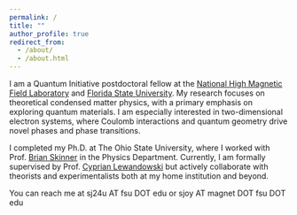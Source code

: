 ```yaml
---
permalink: /
title: ""
author_profile: true
redirect_from: 
  - /about/
  - /about.html
---
```


I am a Quantum Initiative postdoctoral fellow at the [National High Magnetic Field Laboratory](https://nationalmaglab.org) and [Florida State University](https://physics.fsu.edu). My research focuses on theoretical condensed matter physics, with a primary emphasis on exploring quantum materials. I am especially interested in two-dimensional electron systems, where Coulomb interactions and quantum geometry drive novel phases and phase transitions.

I completed my Ph.D. at The Ohio State University, where I worked with Prof. [Brian Skinner](https://sites.google.com/view/skinner-physics) in the Physics Department. Currently, I am formally supervised by Prof. [Cyprian Lewandowski](https://physics.fsu.edu/person/cyprian-lewandowski) but actively collaborate with theorists and experimentalists both at my home institution and beyond.

You can reach me at sj24u AT fsu DOT edu or sjoy AT magnet DOT fsu DOT edu
